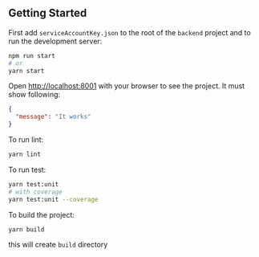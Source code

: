 ## Getting Started

First add `serviceAccountKey.json` to the root of the `backend` project and to run the development server:

```bash
npm run start
# or
yarn start
```

Open [http://localhost:8001](http://localhost:8001) with your browser to see the project. It must show following:

```json
{
  "message": "It works"
}
```

To run lint:

```bash
yarn lint
```

To run test:

```bash
yarn test:unit
# with coverage
yarn test:unit --coverage
```

To build the project:

```bash
yarn build
```

this will create `build` directory
